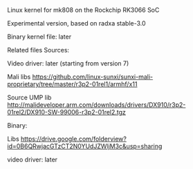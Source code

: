 Linux kernel for mk808 on the Rockchip RK3066 SoC

Experimental version, based on radxa stable-3.0

Binary kernel file: later

Related files Sources:

Video driver: later (starting from version 7)

Mali libs https://github.com/linux-sunxi/sunxi-mali-proprietary/tree/master/r3p2-01rel1/armhf/x11

Source UMP lib http://malideveloper.arm.com/downloads/drivers/DX910/r3p2-01rel2/DX910-SW-99006-r3p2-01rel2.tgz

Binary:

Libs https://drive.google.com/folderview?id=0B6QRwjacGTzCT2N0YUdJZWljM3c&usp=sharing

video driver: later
